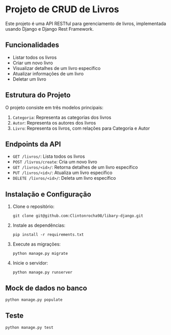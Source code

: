 # Projeto de CRUD de Livros

Este projeto é uma API RESTful para gerenciamento de livros, implementada usando Django e Django Rest Framework.

## Funcionalidades

- Listar todos os livros
- Criar um novo livro
- Visualizar detalhes de um livro específico
- Atualizar informações de um livro
- Deletar um livro

## Estrutura do Projeto

O projeto consiste em três modelos principais:

1. `Categoria`: Representa as categorias dos livros
2. `Autor`: Representa os autores dos livros
3. `Livro`: Representa os livros, com relações para Categoria e Autor

## Endpoints da API

- `GET /livros/`: Lista todos os livros
- `POST /livros/create`: Cria um novo livro
- `GET /livros/<id>/`: Retorna detalhes de um livro específico
- `PUT /livros/<id>/`: Atualiza um livro específico
- `DELETE /livros/<id>/`: Deleta um livro específico

## Instalação e Configuração

1. Clone o repositório:
   ```
   git clone git@github.com:Clintonrocha98/libary-django.git
   ```

2. Instale as dependências:
   ```
   pip install -r requirements.txt
   ```

3. Execute as migrações:
   ```
   python manage.py migrate
   ```

4. Inicie o servidor:
   ```
   python manage.py runserver
   ```

## Mock de dados no banco

```bash
python manage.py populate
```

## Teste

```bash
python manage.py test
```